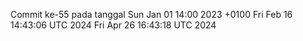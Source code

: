 Commit ke-55 pada tanggal Sun Jan 01 14:00 2023 +0100
Fri Feb 16 14:43:06 UTC 2024
Fri Apr 26 16:43:18 UTC 2024
